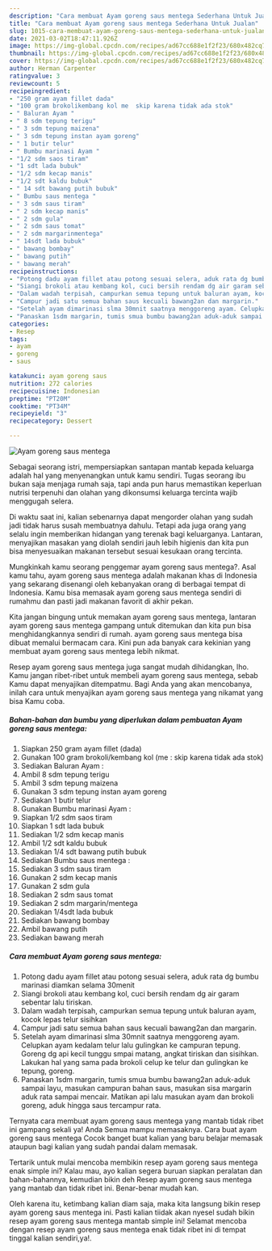 ```yaml
---
description: "Cara membuat Ayam goreng saus mentega Sederhana Untuk Jualan"
title: "Cara membuat Ayam goreng saus mentega Sederhana Untuk Jualan"
slug: 1015-cara-membuat-ayam-goreng-saus-mentega-sederhana-untuk-jualan
date: 2021-03-02T18:47:11.926Z
image: https://img-global.cpcdn.com/recipes/ad67cc688e1f2f23/680x482cq70/ayam-goreng-saus-mentega-foto-resep-utama.jpg
thumbnail: https://img-global.cpcdn.com/recipes/ad67cc688e1f2f23/680x482cq70/ayam-goreng-saus-mentega-foto-resep-utama.jpg
cover: https://img-global.cpcdn.com/recipes/ad67cc688e1f2f23/680x482cq70/ayam-goreng-saus-mentega-foto-resep-utama.jpg
author: Herman Carpenter
ratingvalue: 3
reviewcount: 5
recipeingredient:
- "250 gram ayam fillet dada"
- "100 gram brokolikembang kol me  skip karena tidak ada stok"
- " Baluran Ayam "
- " 8 sdm tepung terigu"
- " 3 sdm tepung maizena"
- " 3 sdm tepung instan ayam goreng"
- " 1 butir telur"
- " Bumbu marinasi Ayam "
- "1/2 sdm saos tiram"
- "1 sdt lada bubuk"
- "1/2 sdm kecap manis"
- "1/2 sdt kaldu bubuk"
- " 14 sdt bawang putih bubuk"
- " Bumbu saus mentega "
- " 3 sdm saus tiram"
- " 2 sdm kecap manis"
- " 2 sdm gula"
- " 2 sdm saus tomat"
- " 2 sdm margarinmentega"
- " 14sdt lada bubuk"
- " bawang bombay"
- " bawang putih"
- " bawang merah"
recipeinstructions:
- "Potong dadu ayam fillet atau potong sesuai selera, aduk rata dg bumbu marinasi diamkan selama 30menit"
- "Siangi brokoli atau kembang kol, cuci bersih rendam dg air garam sebentar lalu tiriskan."
- "Dalam wadah terpisah, campurkan semua tepung untuk baluran ayam, kocok lepas telur sisihkan"
- "Campur jadi satu semua bahan saus kecuali bawang2an dan margarin."
- "Setelah ayam dimarinasi slma 30mnit saatnya menggoreng ayam. Celupkan ayam kedalam telur lalu gulingkan ke campuran tepung. Goreng dg api kecil tunggu smpai matang, angkat tiriskan dan sisihkan. Lakukan hal yang sama pada brokoli celup ke telur dan gulingkan ke tepung, goreng."
- "Panaskan 1sdm margarin, tumis smua bumbu bawang2an aduk-aduk sampai layu, masukan campuran bahan saus, masukan sisa margarin aduk rata sampai mencair. Matikan api lalu masukan ayam dan brokoli goreng, aduk hingga saus tercampur rata."
categories:
- Resep
tags:
- ayam
- goreng
- saus

katakunci: ayam goreng saus 
nutrition: 272 calories
recipecuisine: Indonesian
preptime: "PT20M"
cooktime: "PT34M"
recipeyield: "3"
recipecategory: Dessert

---
```



![Ayam goreng saus mentega](https://img-global.cpcdn.com/recipes/ad67cc688e1f2f23/680x482cq70/ayam-goreng-saus-mentega-foto-resep-utama.jpg)

Sebagai seorang istri, mempersiapkan santapan mantab kepada keluarga adalah hal yang menyenangkan untuk kamu sendiri. Tugas seorang ibu bukan saja menjaga rumah saja, tapi anda pun harus memastikan keperluan nutrisi terpenuhi dan olahan yang dikonsumsi keluarga tercinta wajib menggugah selera.

Di waktu  saat ini, kalian sebenarnya dapat mengorder olahan yang sudah jadi tidak harus susah membuatnya dahulu. Tetapi ada juga orang yang selalu ingin memberikan hidangan yang terenak bagi keluarganya. Lantaran, menyajikan masakan yang diolah sendiri jauh lebih higienis dan kita pun bisa menyesuaikan makanan tersebut sesuai kesukaan orang tercinta. 



Mungkinkah kamu seorang penggemar ayam goreng saus mentega?. Asal kamu tahu, ayam goreng saus mentega adalah makanan khas di Indonesia yang sekarang disenangi oleh kebanyakan orang di berbagai tempat di Indonesia. Kamu bisa memasak ayam goreng saus mentega sendiri di rumahmu dan pasti jadi makanan favorit di akhir pekan.

Kita jangan bingung untuk memakan ayam goreng saus mentega, lantaran ayam goreng saus mentega gampang untuk ditemukan dan kita pun bisa menghidangkannya sendiri di rumah. ayam goreng saus mentega bisa dibuat memalui bermacam cara. Kini pun ada banyak cara kekinian yang membuat ayam goreng saus mentega lebih nikmat.

Resep ayam goreng saus mentega juga sangat mudah dihidangkan, lho. Kamu jangan ribet-ribet untuk membeli ayam goreng saus mentega, sebab Kamu dapat menyajikan ditempatmu. Bagi Anda yang akan mencobanya, inilah cara untuk menyajikan ayam goreng saus mentega yang nikamat yang bisa Kamu coba.

<!--inarticleads1-->

##### Bahan-bahan dan bumbu yang diperlukan dalam pembuatan Ayam goreng saus mentega:

1. Siapkan 250 gram ayam fillet (dada)
1. Gunakan 100 gram brokoli/kembang kol (me : skip karena tidak ada stok)
1. Sediakan  Baluran Ayam :
1. Ambil  8 sdm tepung terigu
1. Ambil  3 sdm tepung maizena
1. Gunakan  3 sdm tepung instan ayam goreng
1. Sediakan  1 butir telur
1. Gunakan  Bumbu marinasi Ayam :
1. Siapkan 1/2 sdm saos tiram
1. Siapkan 1 sdt lada bubuk
1. Sediakan 1/2 sdm kecap manis
1. Ambil 1/2 sdt kaldu bubuk
1. Sediakan  1/4 sdt bawang putih bubuk
1. Sediakan  Bumbu saus mentega :
1. Sediakan  3 sdm saus tiram
1. Gunakan  2 sdm kecap manis
1. Gunakan  2 sdm gula
1. Sediakan  2 sdm saus tomat
1. Sediakan  2 sdm margarin/mentega
1. Sediakan  1/4sdt lada bubuk
1. Sediakan  bawang bombay
1. Ambil  bawang putih
1. Sediakan  bawang merah




<!--inarticleads2-->

##### Cara membuat Ayam goreng saus mentega:

1. Potong dadu ayam fillet atau potong sesuai selera, aduk rata dg bumbu marinasi diamkan selama 30menit
1. Siangi brokoli atau kembang kol, cuci bersih rendam dg air garam sebentar lalu tiriskan.
1. Dalam wadah terpisah, campurkan semua tepung untuk baluran ayam, kocok lepas telur sisihkan
1. Campur jadi satu semua bahan saus kecuali bawang2an dan margarin.
1. Setelah ayam dimarinasi slma 30mnit saatnya menggoreng ayam. Celupkan ayam kedalam telur lalu gulingkan ke campuran tepung. Goreng dg api kecil tunggu smpai matang, angkat tiriskan dan sisihkan. Lakukan hal yang sama pada brokoli celup ke telur dan gulingkan ke tepung, goreng.
1. Panaskan 1sdm margarin, tumis smua bumbu bawang2an aduk-aduk sampai layu, masukan campuran bahan saus, masukan sisa margarin aduk rata sampai mencair. Matikan api lalu masukan ayam dan brokoli goreng, aduk hingga saus tercampur rata.




Ternyata cara membuat ayam goreng saus mentega yang mantab tidak ribet ini gampang sekali ya! Anda Semua mampu memasaknya. Cara buat ayam goreng saus mentega Cocok banget buat kalian yang baru belajar memasak ataupun bagi kalian yang sudah pandai dalam memasak.

Tertarik untuk mulai mencoba membikin resep ayam goreng saus mentega enak simple ini? Kalau mau, ayo kalian segera buruan siapkan peralatan dan bahan-bahannya, kemudian bikin deh Resep ayam goreng saus mentega yang mantab dan tidak ribet ini. Benar-benar mudah kan. 

Oleh karena itu, ketimbang kalian diam saja, maka kita langsung bikin resep ayam goreng saus mentega ini. Pasti kalian tiidak akan nyesel sudah bikin resep ayam goreng saus mentega mantab simple ini! Selamat mencoba dengan resep ayam goreng saus mentega enak tidak ribet ini di tempat tinggal kalian sendiri,ya!.

